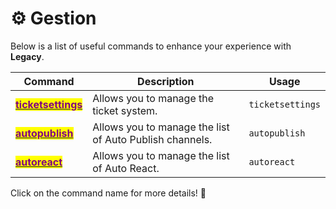 # ⚙️ Gestion

Below is a list of useful commands to enhance your experience with **Legacy**.

| Command                                                                     | Description                                             | Usage            |
| --------------------------------------------------------------------------- | ------------------------------------------------------- | ---------------- |
| [<mark style="color:purple;">**ticketsettings**</mark>](ticket-settings.md) | Allows you to manage the ticket system.                 | `ticketsettings` |
| [<mark style="color:purple;">**autopublish**</mark>](ticket-settings-1.md)  | Allows you to manage the list of Auto Publish channels. | `autopublish`    |
| [<mark style="color:purple;">**autoreact**</mark>](ticket-settings-2.md)    | Allows you to manage the list of Auto React.            | `autoreact`      |

Click on the command name for more details! 🚀
